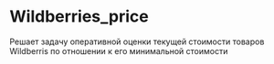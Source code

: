 # Wildberries_price
Решает задачу оперативной оценки текущей стоимости товаров Wildberris по отношении к его минимальной стоимости
